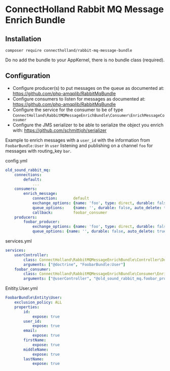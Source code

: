 # ConnectHolland Rabbit MQ Message Enrich Bundle

## Installation

```
composer require connectholland/rabbit-mq-message-bundle
```

Do no add the bundle to your AppKernel, there is no bundle class (required).

## Configuration

* Configure producer(s) to put messages on the queue as documented at: https://github.com/php-amqplib/RabbitMqBundle
* Configure consumers to listen for messages as documented at: https://github.com/php-amqplib/RabbitMqBundle
* Configure the service for the consumer to be of type ```ConnectHolland\RabbitMQMessageEnrichBundle\Consumer\EnrichMessageConsumer```
* Configure the JMS serializer to be able to serialize the object you enrich with: https://github.com/schmittjoh/serializer

Example to enrich messages with a ```user_id``` with the information from ```FoobarBundle:User``` in ```user``` listening and publishing on a channel ```foo``` for messages with routing_key ```bar```.

config.yml

``` yml
old_sound_rabbit_mq:
    connections:
        default:
            ...
    consumers:
        enrich_message:
            connection:       default
            exchange_options: {name: 'foo', type: direct, durable: false}
            queue_options:    {name: '', durable: false, auto_delete: true, exclusive: true, routing_keys:  ['bar']}
            callback:         foobar_consumer
    producers:
        foobar_producer:
            exchange_options: {name: 'foo', type: direct, durable: false}
            queue_options: {name: '', durable: false, auto_delete: true, exclusive: true}
```

services.yml
``` yml
services:
    userController:
        class: ConnectHolland\RabbitMQMessageEnrichBundle\Controller\DoctrineEnrichController
        arguments: ["@doctrine", "FoobarBundle:User"]
    foobar_consumer:
        class: ConnectHolland\RabbitMQMessageEnrichBundle\Consumer\EnrichMessageConsumer
        arguments: ["@userController", "@old_sound_rabbit_mq.foobar_producer_producer", "@jsm_serializer", "user_id", "user"]
```

Enitity.User.yml
``` yml
FoobarBundle\Entity\User:
    exclusion_policy: ALL
    properties:
        id:
            expose: true
        user_id:
            expose: true
        email:
            expose: true
        firstName:
            expose: true
        middleName:
            expose: true
        lastName:
            expose: true

```
